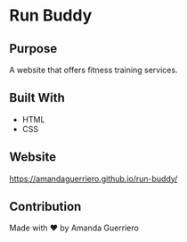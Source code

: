 # Run Buddy

## Purpose
A website that offers fitness training services.

## Built With
* HTML
* CSS

## Website
https://amandaguerriero.github.io/run-buddy/

## Contribution
Made with ❤️ by Amanda Guerriero
